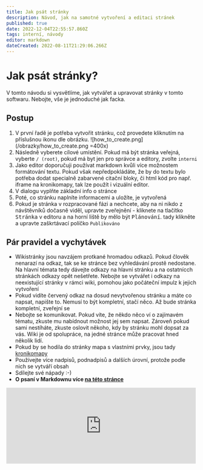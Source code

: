 ```yaml
---
title: Jak psát stránky
description: Návod, jak na samotné vytvoření a editaci stránek
published: true
date: 2022-12-04T22:55:57.860Z
tags: interní, návody
editor: markdown
dateCreated: 2022-08-11T21:29:06.266Z
---
```


# Jak psát stránky?
V tomto návodu si vysvětlíme, jak vytvářet a upravovat stránky v tomto softwaru. Nebojte, vše je jednoduché jak facka.

## Postup
1. V první řadě je potřeba vytvořit stránku, což provedete kliknutím na příslušnou ikonu dle obrázku.
![how_to_create.png](/obrazky/how_to_create.png =400x)
2. Následně vyberete cílové umístění. Pokud má být stránka veřejná, vyberte `/ (root)`, pokud má byt jen pro správce a editory, zvolte `interni`
3. Jako editor doporučuji používat markdown kvůli více možnostem formátování textu. Pokud však nepředpokládáte, že by do textu bylo potřeba dodat specialně zabarvené citační bloky, či html kód pro např. iframe na kronikomapy, tak lze použít i vizuální editor. 
4. V dialogu vyplňte základní info o stránce
5. Poté, co stránku naplníte informacemi a uložíte, je vytvořená
6. Pokud je stránka v rozpracované fázi a nechcete, aby na ni nikdo z návštěvníků dočasně viděl, upravte zveřejnění - kliknete na tlačítko <kbd>Stránka</kbd> v editoru a na horní liště by mělo být <kbd>Plánování</kbd>. tady klikněte a upravte zaškrtávací políčko `Publikováno`
## Pár pravidel a vychytávek
* Wikistránky jsou navzájem protkané hromadou odkazů. Pokud člověk nenarazí na odkaz, tak se ke stránce bez vyhledávání prostě nedostane. Na hlavní témata tedy dávejte odkazy na hlavní stránku a na ostatnícch stránkách odkazy opět nešetřete. Nebojte se vytvářet i odkazy na neexistující stránky v rámci wiki, pomohou jako počáteční impulz k jejich vytvoření
* Pokud vidíte červený odkaz na dosud nevytvořenou stránku a máte co napsat, napište to. Nemusí to být kompletní, stačí něco. Až bude stránka kompletní, zveřejní se
* Nebojte se komunikovat. Pokud víte, že někdo něco ví o zajímavém tématu, zkuste mu nabídnout možnost jej sem napsat. Zároveň pokud sami nestíháte, zkuste oslovit někoho, kdy by stránku mohl dopsat za vás. Wiki je od spolupráce, na jedné stránce může pracovat hned několik lidí.
* Pokud by se hodila do stránky mapa s vlastními prvky, jsou tady [kronikomapy](kronikomapy)
* Používejte více nadpisů, podnadpisů a dalších úrovní, protože podle nich se vytváří obsah
* Sdílejte své nápady :-)
* **O psaní v Markdownu více [na této stránce](markdown)**

<embed type="text/html" src="https://www.meteopress.cz/kamery-embed/cam001093/" width="500" height="200">
